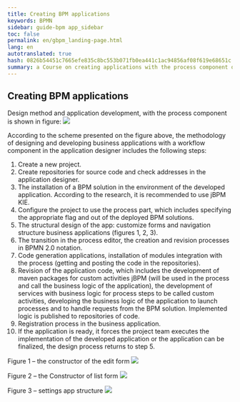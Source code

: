 ```yaml
--- 
title: Creating BPM applications 
keywords: BPMN 
sidebar: guide-bpm app_sidebar 
toc: false 
permalink: en/gbpm_landing-page.html 
lang: en 
autotranslated: true 
hash: 0826b54451c7665efe835c8bc553b071fb0ea441c1ac94856af08f619e68651c 
summary: a Course on creating applications with the process component on the platform Flexberry. 
--- 
```


## Creating BPM applications 

Design method and application development, with the process component is shown in figure: 
![](/images/pages/guides/flexberry-bpm/method-designing-developing-application-process.png) 

According to the scheme presented on the figure above, the methodology of designing and developing business applications with a workflow component in the application designer includes the following steps: 
1. Create a new project. 
2. Create repositories for source code and check addresses in the application designer. 
3. The installation of a BPM solution in the environment of the developed application. According to the research, it is recommended to use jBPM KIE. 
4. Configure the project to use the process part, which includes specifying the appropriate flag and out of the deployed BPM solutions. 
5. The structural design of the app: customize forms and navigation structure business applications (figures 1, 2, 3). 
6. The transition in the process editor, the creation and revision processes in BPMN 2.0 notation. 
7. Code generation applications, installation of modules integration with the process (getting and posting the code in the repositories). 
8. Revision of the application code, which includes the development of maven packages for custom activities jBPM (will be used in the process and call the business logic of the application), the development of services with business logic for process steps to be called custom activities, developing the business logic of the application to launch processes and to handle requests from the BPM solution. Implemented logic is published to repositories of code. 
9. Registration process in the business application. 
10. If the application is ready, it forces the project team executes the implementation of the developed application or the application can be finalized, the design process returns to step 5. 

Figure 1 – the constructor of the edit form 
![](/images/pages/guides/flexberry-bpm/b1-editing-constructor.png) 

Figure 2 – the Constructor of list form 
![](/images/pages/guides/flexberry-bpm/b2-list-design-builder.png) 

Figure 3 – settings app structure 
![](/images/pages/guides/flexberry-bpm/b3-application-structure-configuration.png)


